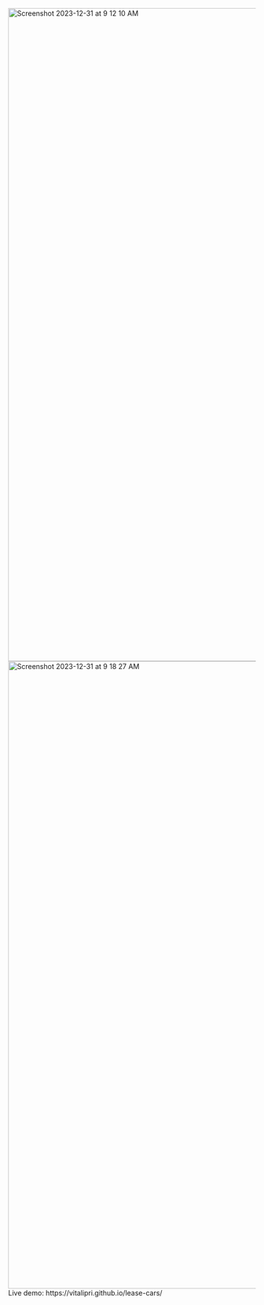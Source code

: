 <img width="1326" alt="Screenshot 2023-12-31 at 9 12 10 AM" src="https://github.com/VitaliPri/lease-cars/assets/101225909/cdf4db15-6710-48a6-9702-df303b3fa717">
<img width="1274" alt="Screenshot 2023-12-31 at 9 18 27 AM" src="https://github.com/VitaliPri/lease-cars/assets/101225909/cfffc402-e445-4ae4-8fa8-74d232fba5f5">
Live demo: https://vitalipri.github.io/lease-cars/

